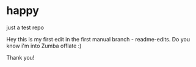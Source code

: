 # happy
just a test repo

Hey this is my first edit in the first manual branch - readme-edits.
Do you know i'm into Zumba offlate :)

Thank you!

